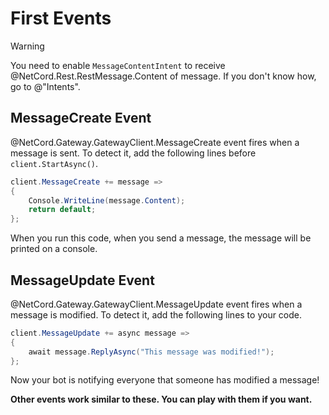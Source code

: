 # First Events

> [!WARNING]
> You need to enable `MessageContentIntent` to receive @NetCord.Rest.RestMessage.Content of message. If you don't know how, go to @"Intents".

## MessageCreate Event
@NetCord.Gateway.GatewayClient.MessageCreate event fires when a message is sent. To detect it, add the following lines before `client.StartAsync()`.
```cs
client.MessageCreate += message =>
{
	Console.WriteLine(message.Content);
	return default;
};
```
When you run this code, when you send a message, the message will be printed on a console.

## MessageUpdate Event
@NetCord.Gateway.GatewayClient.MessageUpdate event fires when a message is modified. To detect it, add the following lines to your code.
```cs
client.MessageUpdate += async message =>
{
	await message.ReplyAsync("This message was modified!");
};
```
Now your bot is notifying everyone that someone has modified a message!

**Other events work similar to these. You can play with them if you want.**